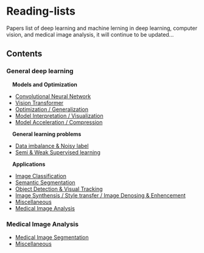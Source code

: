 # Reading-lists
Papers list of deep learning and machine lerning in deep learning, computer vision, and medical image analysis, it will continue to be updated...
## Contents
### General deep learning

&nbsp;&nbsp;&nbsp;&nbsp;**Models and Optimization**
* [Convolutional Neural Network](https://github.com/Zakiyi/Paper-lists/blob/master/convolutional%20neural%20networks.md)
* [Vision Transformer]()
* [Optimization / Generalization](https://github.com/Zakiyi/Paper-lists/blob/master/optimization%20&%20generalization.md)
* [Model Interpretation / Visualization](https://github.com/Zakiyi/Paper-lists/blob/master/model_interpretation.md)
* [Model Acceleration / Compression](https://github.com/Zakiyi/Paper-lists/blob/master/model%20compress%20&%20accelerate.md)

&nbsp;&nbsp;&nbsp;&nbsp;**General learning problems**
* [Data imbalance & Noisy label](https://github.com/Zakiyi/Paper-lists/blob/master/General%20topics/Data%20Imbalance%20%26%20Noisy%20Label.md)
* [Semi & Weak Supervised learning](https://github.com/Zakiyi/Paper-lists/blob/master/General%20topics/Semi%20%26%20Weak%20supervised%20learning.md)

&nbsp;&nbsp;&nbsp;&nbsp;**Applications**
* [Image Classification](https://github.com/Zakiyi/Paper-lists/blob/master/image%20classification.md)
* [Semantic Segmentation](https://github.com/Zakiyi/Paper-lists/blob/master/semantic%20segmentation.md)
* [Object Detection & Visual Tracking](https://github.com/Zakiyi/Paper-lists/blob/master/Object%20Detection.md)
* [Image Synthensis / Style transfer / Image Denosing & Enhencement](https://github.com/Zakiyi/Paper-lists/blob/master/image%20synthensis.md)
* [Miscellaneous](https://github.com/Zakiyi/Paper-lists/blob/master/miscellaneous.md)
* [Medical Image Analysis](https://github.com/Zakiyi/Paper-lists/blob/master/medical%20image%20analysis.md)

### Medical Image Analysis
* [Medical Image Segmentation](https://github.com/Zakiyi/Paper-lists/blob/master/medical%20image%20segmentation.md)
* [Miscellaneous](https://github.com/Zakiyi/Paper-lists/blob/master/miscellaneous%20medical%20image%20analysis)
